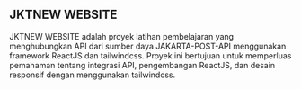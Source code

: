 ## JKTNEW WEBSITE


JKTNEW WEBSITE adalah proyek latihan pembelajaran yang menghubungkan API dari sumber daya JAKARTA-POST-API menggunakan framework ReactJS dan tailwindcss. Proyek ini bertujuan untuk memperluas pemahaman tentang integrasi API, pengembangan ReactJS, dan desain responsif dengan menggunakan tailwindcss.
